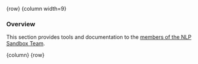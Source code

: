 <!-- markdownlint-disable-next-line first-line-h1 -->
{row}
{column width=9}

### Overview

This section provides tools and documentation to the [members of the NLP Sandbox Team].

{column}
{row}

<!-- Links -->

[members of the NLP Sandbox Team]: https://www.synapse.org/#!Team:3413390
